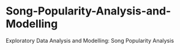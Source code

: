 # Song-Popularity-Analysis-and-Modelling
Exploratory Data Analysis and Modelling: Song Popularity Analysis
